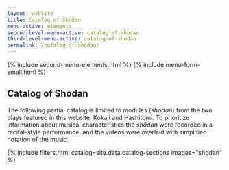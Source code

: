 ```yaml
---
layout: website
title: Catalog of Shōdan
menu-active: elements
second-level-menu-active: catalog-of-shodan
third-level-menu-active: catalog-of-shodan
permalink: /catalog-of-shodan/
---
```


{% include second-menu-elements.html %} {% include menu-form-small.html %}

<main class="page-content">
  <div class="text-container">
    <div class="wrapper wrapper--small">
      <h2>Catalog of Shōdan</h2>
      <p>
        The following partial catalog is limited to modules (<em>shōdan</em>)
        from the two plays featured in this website: Kokaji and Hashitomi. To
        prioritize information about musical characteristics the
        <em>shōdan</em> were recorded in a recital-style performance, and the
        videos were overlaid with simplified notation of the music.
      </p>
    </div>
  </div>
  <a id="catalog"></a>
  {% include filters.html catalog=site.data.catalog-sections images="shodan" %}
</main>

